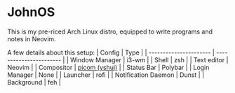 # JohnOS

This is my pre-riced Arch Linux distro, equipped to write programs and notes in Neovim.

A few details about this setup:
| Config                 | Type                    |
| ---------------------- | ----------------------- |
| Window Manager         | i3-wm                   |
| Shell                  | zsh                     |
| Text editor            | Neovim                  |
| Compositor             | [picom (yshui)](https://github.com/yshui/picom)      |
| Status Bar             | Polybar                 |
| Login Manager          | None                    |
| Launcher               | rofi                    |
| Notification Daemon    | Dunst                   |
| Background             | feh                     |
